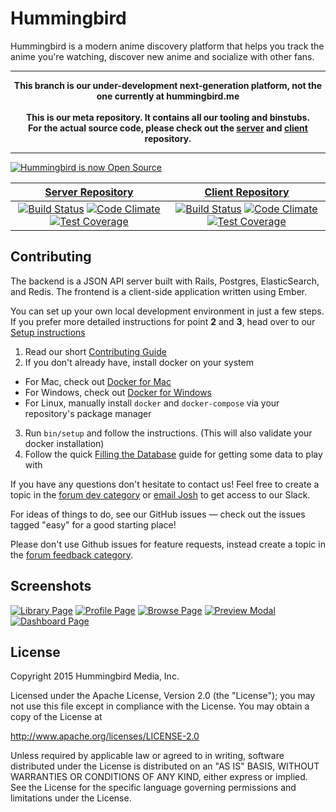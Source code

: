 # Hummingbird

Hummingbird is a modern anime discovery platform that helps you track the anime you're watching, discover new anime and socialize with other fans.

---
**<p align="center">This branch is our under-development next-generation platform, not the one currently at hummingbird.me<br /><br />This is our meta repository. It contains all our tooling and binstubs.<br />For the actual source code, please check out the [server](https://github.com/hummingbird-me/hummingbird-server) and [client](https://github.com/hummingbird-me/hummingbird-client) repository.</p>**

---

[![Hummingbird is now Open Source](http://hummingbird-forum.s3.amazonaws.com/86407dbb64dbecfee0cbd74b759a4b33f70657b74c29.jpg)](http://forums.hummingbird.me/t/hummingbird-is-now-open-source/9870)


| [Server Repository](https://github.com/hummingbird-me/hummingbird-server) | [Client Repository](https://github.com/hummingbird-me/hummingbird-client) |
|:-------------:|:-------------:|
| [![Build Status](https://travis-ci.org/hummingbird-me/hummingbird-server.svg?branch=the-future)](https://travis-ci.org/hummingbird-me/hummingbird-server) [![Code Climate](https://codeclimate.com/github/hummingbird-me/hummingbird-server/badges/gpa.svg)](https://codeclimate.com/github/hummingbird-me/hummingbird-server) [![Test Coverage](https://codeclimate.com/github/hummingbird-me/hummingbird-server/badges/coverage.svg)](https://codeclimate.com/github/hummingbird-me/hummingbird-server/coverage)      | [![Build Status](https://travis-ci.org/hummingbird-me/hummingbird-client.svg?branch=the-future)](https://travis-ci.org/hummingbird-me/hummingbird-client) [![Code Climate](https://codeclimate.com/github/hummingbird-me/hummingbird-client/badges/gpa.svg)](https://codeclimate.com/github/hummingbird-me/hummingbird-client) [![Test Coverage](https://codeclimate.com/github/hummingbird-me/hummingbird-client/badges/coverage.svg)](https://codeclimate.com/github/hummingbird-me/hummingbird-client/coverage) |


## Contributing
The backend is a JSON API server built with Rails, Postgres, ElasticSearch, and Redis. The frontend is a client-side application written using Ember.

You can set up your own local development environment in just a few steps.    
If you prefer more detailed instructions for point **2** and **3**, head over to our [Setup instructions](https://github.com/hummingbird-me/hummingbird/wiki/Setting-up-a-development-environment#docker-recommended)

1. Read our short [Contributing Guide](https://github.com/hummingbird-me/hummingbird/blob/master/CONTRIBUTING.md)
2. If you don't already have, install docker on your system
 - For Mac, check out [Docker for Mac](https://docs.docker.com/docker-for-mac/)     
 - For Windows, check out [Docker for Windows](https://docs.docker.com/docker-for-windows/)
 - For Linux, manually install `docker` and `docker-compose` via your repository's package manager
3. Run `bin/setup` and follow the instructions. (This will also validate your docker installation)
4. Follow the quick [Filling the Database](https://github.com/hummingbird-me/hummingbird/wiki/Filling-the-Database#get-data-into-your-development-server) guide for getting some data to play with 

If you have any questions don't hesitate to contact us! Feel free to create a topic in the [forum dev category](http://forums.hummingbird.me/category/dev) or [email Josh](mailto:josh@hummingbird.me) to get access to our Slack.

For ideas of things to do, see our GitHub issues — check out the issues tagged "easy" for a good starting place!

Please don't use Github issues for feature requests, instead create a topic in the [forum feedback category](http://forums.hummingbird.me/category/feedback).


## Screenshots
[![Library Page](https://a.pomf.cat/wuigre.png)](https://projects.invisionapp.com/share/3S4CAESCZ#/screens/122667531)
[![Profile Page](https://a.pomf.cat/ljwmcn.jpg)](https://projects.invisionapp.com/share/3S4CAESCZ#/screens/105637573)
[![Browse Page](https://a.pomf.cat/jiliwf.jpg)](https://projects.invisionapp.com/share/3S4CAESCZ#/screens/104358379)
[![Preview Modal](https://a.pomf.cat/ajlsud.jpg)](https://projects.invisionapp.com/share/3S4CAESCZ#/screens/104250303)
[![Dashboard Page](https://a.pomf.cat/anxjco.jpg)](https://projects.invisionapp.com/share/3S4CAESCZ#/screens/103968010)


## License
Copyright 2015 Hummingbird Media, Inc.

Licensed under the Apache License, Version 2.0 (the "License");
you may not use this file except in compliance with the License.
You may obtain a copy of the License at

   http://www.apache.org/licenses/LICENSE-2.0

Unless required by applicable law or agreed to in writing, software
distributed under the License is distributed on an "AS IS" BASIS,
WITHOUT WARRANTIES OR CONDITIONS OF ANY KIND, either express or implied.
See the License for the specific language governing permissions and
limitations under the License.
